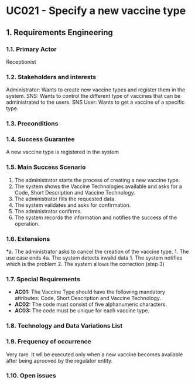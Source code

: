 # UC021 - Specify a new vaccine type

## 1. Requirements Engineering

### 1.1. Primary Actor
Receptionist

### 1.2. Stakeholders and interests
Administrator: Wants to create new vaccine types and register them in the system. 
SNS: Wants to control the different type of vaccines that can be administrated to the users.
SNS User: Wants to get a vaccine of a specific type.

### 1.3. Preconditions

### 1.4. Success Guarantee
A new vaccine type is registered in the system

### 1.5. Main Success Scenario
1. The administrator starts the process of creating a new vaccine type.
2. The system shows the Vaccine Technologies available and asks for a Code, Short Description and Vaccine Technology.
3. The administrator fills the requested data.
4. The system validates and asks for confirmation.
5. The administrator confirms.
6. The system records the information and notifies the success of the operation.

### 1.6. Extensions
*a. The administrator asks to cancel the creation of the vaccine type.
    1. The use case ends
4a. The system detects invalid data
    1. The system notifies which is the problem
    2. The system allows the correction (step 3)

### 1.7. Special Requirements
* **AC01:** The Vaccine Type should have the following mandatory attributes: Code, Short Description and Vaccine Technology.
* **AC02:** The code must consist of five alphanumeric characters.
* **AC03:** The code must be unique for each vaccine type.

### 1.8. Technology and Data Variations List

### 1.9. Frequency of occurrence
Very rare. It wll be executed only when a new vaccine becomes available after being aprooved by the regulator entity.

### 1.10. Open issues
